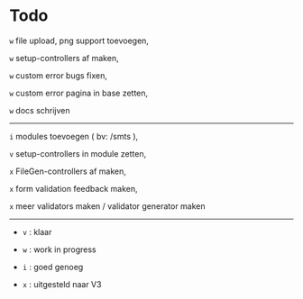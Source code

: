 # Todo

`w` file upload,  png support toevoegen,

`w` setup-controllers af maken,

`w` custom error bugs fixen,

`w` custom error pagina in base zetten,

`w` docs schrijven

---

`i` modules toevoegen ( bv: /smts ),

`v` setup-controllers in module zetten,

`x` FileGen-controllers af maken,

`x` form validation feedback maken,

`x` meer validators maken / validator generator maken

---

* `v` : klaar

* `w` : work in progress

* `i` : goed genoeg

* `x` : uitgesteld naar V3
